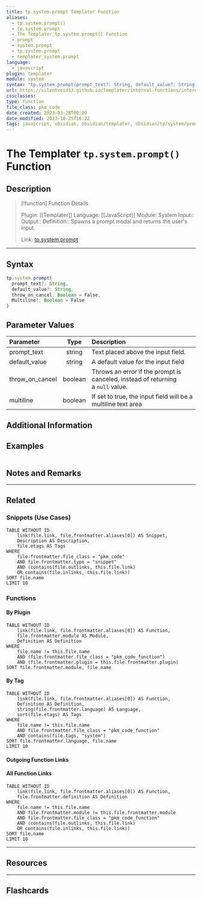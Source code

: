 ```yaml
---
title: tp.system.prompt Templater Function
aliases:
  - tp.system.prompt()
  - tp.system.prompt
  - The Templater tp.system.prompt() Function
  - prompt
  - system.prompt
  - tp.system.prompt
  - templater_system.prompt
language:
  - javascript
plugin: templater
module: system
syntax: "tp.system.prompt(prompt_text?: String, default_value?: String, throw_on_cancel: Boolean = False, Multiline?: Boolean = False)"
url: https://silentvoid13.github.io/Templater/internal-functions/internal-modules/system-module.html#tpsystempromptprompt_text-string-default_value-string-throw_on_cancel-boolean--false-multiline-boolean--false
cssclasses:
type: function
file_class: pkm_code
date_created: 2023-03-28T00:00
date_modified: 2023-10-25T16:22
tags: javascript, obsidian, obsidian/templater, obsidian/tp/system/prompt
---
```

# The Templater `tp.system.prompt()` Function

## Description

> [!function] Function Details
>
> Plugin: [[Templater]]
> Language: [[JavaScript]]
> Module: System
> Input::
> Output::
> Definition:: Spawns a prompt modal and returns the user's input.
>
> Link: [tp.system.prompt](https://silentvoid13.github.io/Templater/internal-functions/internal-modules/system-module.html#tpsystempromptprompt_text-string-default_value-string-throw_on_cancel-boolean--false-multiline-boolean--false)

---

## Syntax

```javascript
tp.system.prompt(
  prompt_text?: String,
  default_value?: String,
  throw_on_cancel: Boolean = False,
  Multiline?: Boolean = False
)
```

## Parameter Values

| Parameter       |  Type   | Description                                                                     |
|:--------------- |:-------:|:------------------------------------------------------------------------------- |
| prompt_text     | string  | Text placed above the input field.                                              |
| default_value   | string  | A default value for the input field                                             |
| throw_on_cancel | boolean | Throws an error if the prompt is canceled, instead of returning a `null` value. |
| multiline       | boolean | If set to true, the input field will be a multiline text area                   |

## Additional Information

## Examples

```<%* tR += language %>

```

## Notes and Remarks

---

## Related

### Snippets (Use Cases)

<!-- Query limit 10  -->

```dataview
TABLE WITHOUT ID
	link(file.link, file.frontmatter.aliases[0]) AS Snippet,
	Description AS Description,
	file.etags AS Tags
WHERE
	file.frontmatter.file_class = "pkm_code"
	AND file.frontmatter.type = "snippet"
	AND (contains(file.outlinks, this.file.link)
	OR contains(file.inlinks, this.file.link))
SORT file.name
LIMIT 10
```

### Functions

#### By Plugin

```dataview
TABLE WITHOUT ID
	link(file.link, file.frontmatter.aliases[0]) AS Function,
	file.frontmatter.module AS Module,
	Definition AS Definition
WHERE
	file.name != this.file.name
	AND (file.frontmatter.file_class = "pkm_code_function")
	AND (file.frontmatter.plugin = this.file.frontmatter.plugin)
SORT file.frontmatter.module, file.name
```

#### By Tag

<!-- Add tags in contains function as needed  -->
<!-- Query limit 10  -->

```dataview
TABLE WITHOUT ID
	link(file.link, file.frontmatter.aliases[0]) AS Function,
	Definition AS Definition,
	string(file.frontmatter.language) AS Language,
	sort(file.etags) AS Tags
WHERE
	file.name != this.file.name
	AND file.frontmatter.file_class = "pkm_code_function"
	AND contains(file.tags, "system")
SORT file.frontmatter.language, file.name
LIMIT 10
```

#### Outgoing Function Links

<!-- Link related functions here -->

#### All Function Links

<!-- Excluding functions of the same module  -->
<!-- Query limit 10  -->

```dataview
TABLE WITHOUT ID
	link(file.link, file.frontmatter.aliases[0]) AS Function,
	file.frontmatter.definition AS Definition
WHERE
	file.name != this.file.name
	AND file.frontmatter.module != this.file.frontmatter.module
	AND file.frontmatter.file_class = "pkm_code_function"
	AND (contains(file.outlinks, this.file.link)
	OR contains(file.inlinks, this.file.link))
SORT file.name
LIMIT 10
```

---

## Resources

---

## Flashcards
